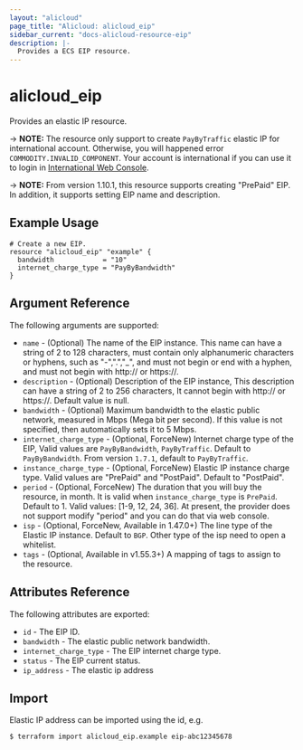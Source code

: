```yaml
---
layout: "alicloud"
page_title: "Alicloud: alicloud_eip"
sidebar_current: "docs-alicloud-resource-eip"
description: |-
  Provides a ECS EIP resource.
---
```


# alicloud\_eip

Provides an elastic IP resource.

-> **NOTE:** The resource only support to create `PayByTraffic` elastic IP for international account. Otherwise, you will happened error `COMMODITY.INVALID_COMPONENT`.
Your account is international if you can use it to login in [International Web Console](https://account.alibabacloud.com/login/login.htm).

-> **NOTE:** From version 1.10.1, this resource supports creating "PrePaid" EIP. In addition, it supports setting EIP name and description.

## Example Usage

```
# Create a new EIP.
resource "alicloud_eip" "example" {
  bandwidth            = "10"
  internet_charge_type = "PayByBandwidth"
}
```
## Argument Reference

The following arguments are supported:

* `name` - (Optional) The name of the EIP instance. This name can have a string of 2 to 128 characters, must contain only alphanumeric characters or hyphens, such as "-",".","_", and must not begin or end with a hyphen, and must not begin with http:// or https://.
* `description` - (Optional) Description of the EIP instance, This description can have a string of 2 to 256 characters, It cannot begin with http:// or https://. Default value is null.
* `bandwidth` - (Optional) Maximum bandwidth to the elastic public network, measured in Mbps (Mega bit per second). If this value is not specified, then automatically sets it to 5 Mbps.
* `internet_charge_type` - (Optional, ForceNew) Internet charge type of the EIP, Valid values are `PayByBandwidth`, `PayByTraffic`. Default to `PayByBandwidth`. From version `1.7.1`, default to `PayByTraffic`.
* `instance_charge_type` - (Optional, ForceNew) Elastic IP instance charge type. Valid values are "PrePaid" and "PostPaid". Default to "PostPaid".
* `period` - (Optional, ForceNew) The duration that you will buy the resource, in month. It is valid when `instance_charge_type` is `PrePaid`.
Default to 1. Valid values: [1-9, 12, 24, 36]. At present, the provider does not support modify "period" and you can do that via web console.
* `isp` - (Optional, ForceNew, Available in 1.47.0+) The line type of the Elastic IP instance. Default to `BGP`. Other type of the isp need to open a whitelist.
* `tags` - (Optional, Available in v1.55.3+) A mapping of tags to assign to the resource.

## Attributes Reference

The following attributes are exported:

* `id` - The EIP ID.
* `bandwidth` - The elastic public network bandwidth.
* `internet_charge_type` - The EIP internet charge type.
* `status` - The EIP current status.
* `ip_address` - The elastic ip address

## Import

Elastic IP address can be imported using the id, e.g.

```
$ terraform import alicloud_eip.example eip-abc12345678
```